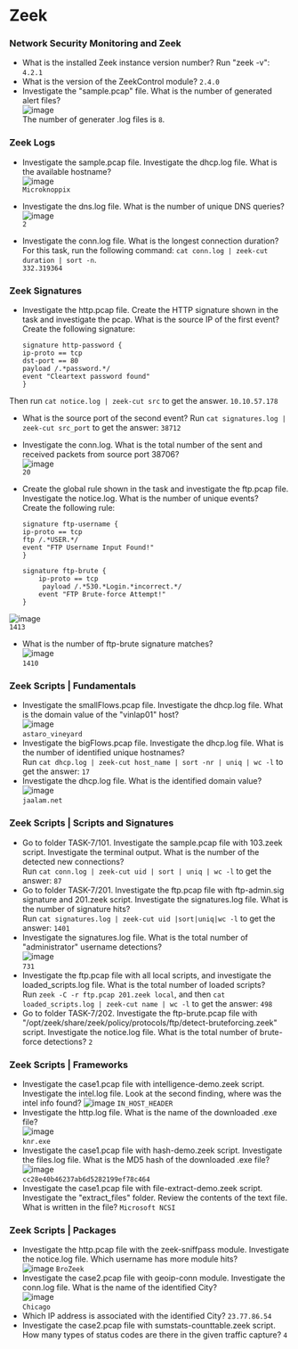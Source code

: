 # Zeek

### Network Security Monitoring and Zeek
- What is the installed Zeek instance version number? Run "zeek -v":  `4.2.1`
- What is the version of the ZeekControl module? `2.4.0`
- Investigate the "sample.pcap" file. What is the number of generated alert files? <br />
![image](https://github.com/user-attachments/assets/7e6d6255-c7e5-452e-9976-c6779207e9a2) <br />
The number of generater .log files is `8`.

### Zeek Logs
- Investigate the sample.pcap file. Investigate the dhcp.log file. What is the available hostname? <br />
![image](https://github.com/user-attachments/assets/905b3a5f-513b-43ea-8504-c936f70782f0)<br />
`Microknoppix`
- Investigate the dns.log file. What is the number of unique DNS queries? <br />
![image](https://github.com/user-attachments/assets/6254e4a0-204e-4c8f-bc4f-76af614b21a3)<br />
`2`

- Investigate the conn.log file. What is the longest connection duration? <br />
For this task, run the following command: `cat conn.log | zeek-cut duration | sort -n`. <br />
`332.319364`

### Zeek Signatures
- Investigate the http.pcap file. Create the  HTTP signature shown in the task and investigate the pcap. What is the source IP of the first event?<br />
Create the following signature:

      signature http-password {
      ip-proto == tcp
      dst-port == 80
      payload /.*password.*/
      event "Cleartext password found"
      }
Then run `cat notice.log | zeek-cut src` to get the answer. `10.10.57.178`

- What is the source port of the second event? Run `cat signatures.log | zeek-cut src_port` to get the answer: `38712`
- Investigate the conn.log. What is the total number of the sent and received packets from source port 38706? <br />
![image](https://github.com/user-attachments/assets/a893dabc-3950-418f-8b59-17d9c34ba459)<br />
`20`
- Create the global rule shown in the task and investigate the ftp.pcap file. Investigate the notice.log. What is the number of unique events? <br />
Create the following rule:

      signature ftp-username {
      ip-proto == tcp
      ftp /.*USER.*/
      event "FTP Username Input Found!"
      }
      
      signature ftp-brute {
          ip-proto == tcp
           payload /.*530.*Login.*incorrect.*/
          event "FTP Brute-force Attempt!"
      }
![image](https://github.com/user-attachments/assets/41eef8e3-9f56-45c3-94fa-801c328d4100)<br />
`1413`

- What is the number of ftp-brute signature matches? <br />
![image](https://github.com/user-attachments/assets/ba3ed2eb-2df4-4b4b-94de-24f8be477f4a)<br />
`1410`

### Zeek Scripts | Fundamentals
- Investigate the smallFlows.pcap file. Investigate the dhcp.log file. What is the domain value of the "vinlap01" host? <br />
![image](https://github.com/user-attachments/assets/31e03999-f508-42d8-ab51-be8929b19c11)<br />
`astaro_vineyard`
- Investigate the bigFlows.pcap file. Investigate the dhcp.log file. What is the number of identified unique hostnames? <br />
Run `cat dhcp.log | zeek-cut host_name | sort -nr | uniq | wc -l` to get the answer: `17`
- Investigate the dhcp.log file. What is the identified domain value?<br />
![image](https://github.com/user-attachments/assets/4a91394b-d342-4a90-a350-a23dfc4667f9)<br />
`jaalam.net`

### Zeek Scripts | Scripts and Signatures
- Go to folder TASK-7/101. Investigate the sample.pcap file with 103.zeek script. Investigate the terminal output. What is the number of the detected new connections? <br />
Run `cat conn.log | zeek-cut uid | sort | uniq | wc -l` to get the answer: `87`
- Go to folder TASK-7/201. Investigate the ftp.pcap file with ftp-admin.sig signature and  201.zeek script. Investigate the signatures.log file. What is the number of signature hits?<br />
Run `cat signatures.log | zeek-cut uid |sort|uniq|wc -l` to get the answer: `1401`
- Investigate the signatures.log file. What is the total number of "administrator" username detections?<br />
![image](https://github.com/user-attachments/assets/762ae307-356b-4d55-8099-e3e5dc32e04f)<br />
`731`
- Investigate the ftp.pcap file with all local scripts, and investigate the loaded_scripts.log file. What is the total number of loaded scripts? <br />
Run `zeek -C -r ftp.pcap 201.zeek local`, and then `cat loaded_scripts.log | zeek-cut name | wc -l` to get the answer: `498`
- Go to folder TASK-7/202. Investigate the ftp-brute.pcap file with "/opt/zeek/share/zeek/policy/protocols/ftp/detect-bruteforcing.zeek" script. Investigate the notice.log file. What is the total number of brute-force detections? `2`

### Zeek Scripts | Frameworks
- Investigate the case1.pcap file with intelligence-demo.zeek script. Investigate the intel.log file. Look at the second finding, where was the intel info found? 
![image](https://github.com/user-attachments/assets/ef29d1fc-94e9-45e9-8b8d-34dab602280c)
`IN_HOST_HEADER`
- Investigate the http.log file. What is the name of the downloaded .exe file? <br />
![image](https://github.com/user-attachments/assets/0f4ff331-bc56-4bf9-a60f-800c2398e247)<br />
`knr.exe`
- Investigate the case1.pcap file with hash-demo.zeek script. Investigate the files.log file. What is the MD5 hash of the downloaded .exe file? <br />
![image](https://github.com/user-attachments/assets/81883805-2e5e-42ed-b3b4-8038258936da)<br />
`cc28e40b46237ab6d5282199ef78c464`
- Investigate the case1.pcap file with file-extract-demo.zeek script. Investigate the "extract_files" folder. Review the contents of the text file. What is written in the file? `Microsoft NCSI`

### Zeek Scripts | Packages
- Investigate the http.pcap file with the zeek-sniffpass module. Investigate the notice.log file. Which username has more module hits?<br />
![image](https://github.com/user-attachments/assets/4a68cf6c-4257-4bf9-9f7b-94158bc0f840)
`BroZeek`
- Investigate the case2.pcap file with geoip-conn module. Investigate the conn.log file. What is the name of the identified City? <br />
![image](https://github.com/user-attachments/assets/fc1b8b7c-7c1f-4ff5-84f8-d3b307370866)<br />
`Chicago`
- Which IP address is associated with the identified City? `23.77.86.54`
- Investigate the case2.pcap file with sumstats-counttable.zeek script. How many types of status codes are there in the given traffic capture? `4`
